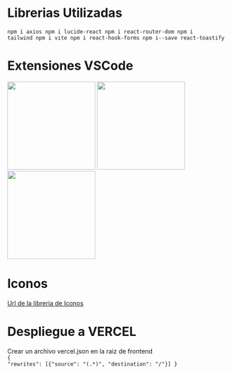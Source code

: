 # Librerias Utilizadas
<code>npm i axios
npm i lucide-react
npm i react-router-dom
npm i tailwind
npm i vite
npm i react-hook-forms
npm i--save react-toastify
</code>

# Extensiones VSCode
<img src="https://github.com/cristian-simba/plantilla/assets/117742977/6d01b418-411d-49ad-848c-c4ccc6b6e044"  width="200" height="200" />
<img src="https://github.com/cristian-simba/plantilla/assets/117742977/99521bf3-67d1-4c39-ab0d-f5c88e68bc5b"  width="200" height="200" />
<img src="https://github.com/cristian-simba/plantilla/assets/117742977/a01547fc-2f7c-4f1e-ad7b-30440ad41621"  width="200" height="200" />

# Iconos
<a href="https://lucide.dev/icons/" target="_blank">Url de la libreria de Iconos</a>

# Despliegue a VERCEL
Crear un archivo vercel.json en la raiz de frontend <br>
<code>{
    "rewrites": [{"source": "(.*)", "destination": "/"}]
}
</code>
<br>

